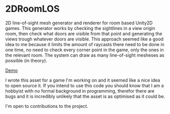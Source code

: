 # 2DRoomLOS

2D line-of-sight mesh generator and renderer for room based Unity2D games.
This generator works by checking the sightlines in a view origin room, then check what doors are visible from that point and generating the views trough whatever doors are visible. This approach seemed like a good idea to me because it limits the amount of raycasts there need to be done in one time, no need to check every corner point in the game, only the ones in the relevant room.
The system can draw as many line-of-sight mesheses as possible (in theory).

[Demo](docs/demo.gif)

I wrote this asset for a game I'm working on and it seemed like a nice idea to open source it. If you intend to use this code you should know that I am a hobbyist with no formal background in programming, therefor there are bugs and it is incredibly unlikely that the asset is as optimised as it could be.

I'm open to contributions to the project.
